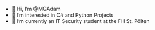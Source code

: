 - 👋 Hi, I’m @MGAdam
- 👀 I’m interested in C# and Python Projects
- 🌱 I’m currently an IT Security student at the FH St. Pölten 

<!---
- 💞️ I’m looking to collaborate on little side jobs
- 📫 How to reach me via mail simon.ess.se@gmail.com
--->
<!---
MGAdam/MGAdam is a ✨ special ✨ repository because its `README.md` (this file) appears on your GitHub profile.
You can click the Preview link to take a look at your changes.
--->
